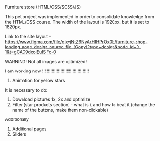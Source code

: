 Furniture store (HTML/CSS/SCSS/JS)

This pet project was implemented in order to consolidate knowledge from the HTML/CSS course. The width of the layout is 1920px, but it is set to 1820px.

Link to the site layout - https://www.figma.com/file/qixyjNtZ6NyAxHIHPrOx0b/furniture-shop-landing-page-design-source-file-(Copy)?type=design&node-id=0-1&t=gCAC9dxoiEuISjFc-0

WARNING! Not all images are optimized!

I am working now !!!!!!!!!!!!!!!!!!!!!!!!!!!!!!!!!!!!!!

1. Animation for yellow stars

It is necessary to do:

1. Download pictures 1x, 2x and optimize
2. Filter (star products section) - what is it and how to beat it (change the name of the buttons, make them non-clickable)

Additionally

1. Additional pages
2. Sliders
